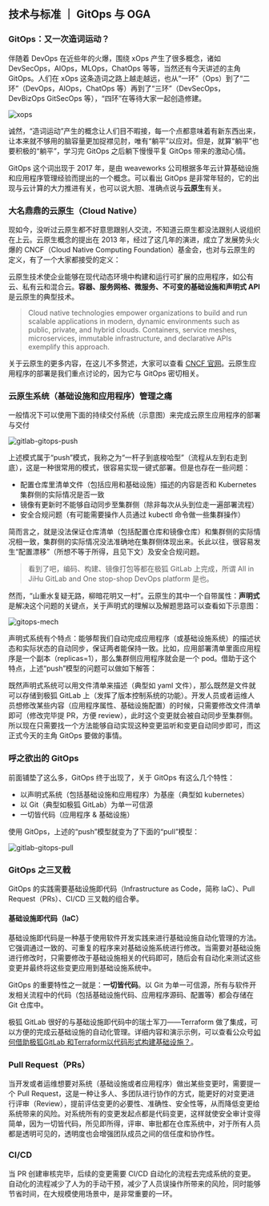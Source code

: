 ## 技术与标准 ｜ GitOps 与 OGA

### GitOps：又一次造词运动？

伴随着 DevOps 在近些年的火爆，围绕 xOps 产生了很多概念，诸如 DevSecOps，AIOps，MLOps，ChatOps 等等，当然还有今天讲述的主角 GitOps。人们在 xOps 这条造词之路上越走越远，也从“一环”（Ops）到了“二环”（DevOps，AIOps，ChatOps 等）再到了“三环”（DevSecOps，DevBizOps GitSecOps 等），“四环”在等待大家一起创造修建。

![xops](https://github.com/majinghe/DevOps/blob/main/images/gitops/xops.png)

诚然，“造词运动”产生的概念让人们目不暇接，每一个点都意味着有新东西出来，让本来就不够用的脑容量更加捉襟见肘，唯有“躺平”以应对。但是，就算“躺平”也要积极的“躺平”，学习完 GitOps 之后躺下慢慢平复 GitOps 带来的激动心情。

GitOps 这个词出现于 2017 年，是由 weaveworks 公司根据多年云计算基础设施和应用程序管理经验而提出的一个概念。可以看出 GitOps 是非常年轻的，它的出现与云计算的大力推进有关，也可以说大胆、准确点说与**云原生**有关。

### 大名鼎鼎的云原生（Cloud Native）

现如今，没听过云原生都不好意思跟别人交流，不知道云原生都没法跟别人说组织在上云。云原生概念的提出在 2013 年，经过了这几年的演进，成立了发展势头火爆的 CNCF（Cloud Native Computing Foundation）基金会，也对与云原生的定义，有了一个大家都接受的定义：

云原生技术使企业能够在现代动态环境中构建和运行可扩展的应用程序，如公有云、私有云和混合云。**容器、服务网格、微服务、不可变的基础设施和声明式 API** 是云原生的典型技术。

> Cloud native technologies empower organizations to build and run scalable applications in modern, dynamic environments such as public, private, and hybrid clouds. Containers, service meshes, microservices, immutable infrastructure, and declarative APIs exemplify this approach.

关于云原生的更多内容，在这儿不多赘述，大家可以查看 [CNCF 官网](https://www.cncf.io)。云原生应用程序的部署是我们重点讨论的，因为它与 GitOps 密切相关。

### 云原生系统（基础设施和应用程序）管理之痛

一般情况下可以使用下面的持续交付系统（示意图）来完成云原生应用程序的部署与交付

![gitlab-gitops-push](https://github.com/majinghe/DevOps/blob/main/images/gitops/gitlab-gitops-push.png)

上述模式属于“push”模式，我称之为“一杆子到底梭哈型”（流程从左到右走到底），这是一种很常用的模式，很容易实现一键式部署。但是也存在一些问题：

* 配置仓库里清单文件（包括应用和基础设施）描述的内容是否和 Kubernetes 集群侧的实际情况是否一致
* 镜像有更新时不能够自动同步至集群侧（除非每次从头到位走一遍部署流程）
* 安全合规问题（有可能需要操作人员通过 kubectl 命令做一些集群操作）

简而言之，就是没法保证仓库清单（包括配置仓库和镜像仓库）和集群侧的实际情况相一致，集群侧的实际情况没法准确地在集群侧体现出来。长此以往，很容易发生“配置漂移”（所想不等于所得，且见下文）及安全合规问题。

> 看到了吧，编码、构建、镜像打包等都在极狐 GitLab 上完成，所谓 All in JiHu GitLab and One stop-shop DevOps platform 是也。

然而，“山重水复疑无路，柳暗花明又一村”。云原生的其中一个自带属性：**声明式** 是解决这个问题的关键点，关于声明式的理解以及解题思路可以查看如下示意图：

![gitops-mech](https://github.com/majinghe/DevOps/blob/main/images/gitops/gitops-mech.png)

声明式系统有个特点：能够帮我们自动完成应用程序（或基础设施系统）的描述状态和实际状态的自动同步，保证两者能保持一致。比如，应用部署清单里面应用程序是一个副本（replicas=1），那么集群侧应用程序就会是一个 pod。借助于这个特点，上述“push”模型的问题可以做如下解答：

既然声明式系统可以用文件清单来描述（典型如 yaml 文件），那么既然是文件就可以存储到极狐 GitLab 上（发挥了版本控制系统的功能）。开发人员或者运维人员想修改某些内容（应用程序属性、基础设施配置）的时候，只需要修改文件清单即可（修改完毕提 PR，方便 review），此时这个变更就会被自动同步至集群侧。所以现在只需要找一个方法能够自动实现这种变更监听和变更自动同步即可，而这正式今天的主角 GitOps 要做的事情。

### 呼之欲出的 GitOps

前面铺垫了这么多，GitOps 终于出现了，关于 GitOps 有这么几个特性：

* 以声明式系统（包括基础设施和应用程序）为基座（典型如 kubernetes）
* 以 Git（典型如极狐 GitLab）为单一可信源
* 一切皆代码（应用程序 & 基础设施）

使用 GitOps，上述的“push”模型就变为了下面的“pull”模型：

![gitlab-gitops-pull](https://github.com/majinghe/DevOps/blob/main/images/gitops/gitlab-gitops-pull.png)

### GitOps 之三叉戟

GitOps 的实践需要基础设施即代码（Infrastructure as Code，简称 IaC）、Pull Request（PRs）、CI/CD 三叉戟的组合拳。

#### 基础设施即代码（IaC）

基础设施即代码是一种基于使用软件开发实践来进行基础设施自动化管理的方法。它强调通过一致的、可重复的程序来对基础设施系统进行修改。当需要对基础设施进行修改时，只需要修改于基础设施相关的代码即可，随后会有自动化来测试这些变更并最终将这些变更应用到基础设施系统中。

GitOps 的重要特性之一就是：**一切皆代码**。以 Git 为单一可信源，所有与软件开发相关流程中的代码（包括基础设施代码、应用程序源码、配置等）都会存储在 Git 仓库中。

极狐 GitLab 很好的与基础设施即代码中的瑞士军刀——Terraform 做了集成，可以方便的完成云基础设施的自动化管理。详细内容和演示示例，可以查看公众号[如何借助极狐GitLab 和Terraform以代码形式构建基础设施？](https://mp.weixin.qq.com/s?__biz=Mzg5OTU3NTgyOA==&mid=2247486125&idx=2&sn=f249d96a08ba32f34f4663b3b1d9407b&chksm=c05073d6f727fac06e65349d80e73b2370c70f157cd81d19fd4f98374d1d5010dd7fa5e9fc09&mpshare=1&scene=1&srcid=0716BqeAIbnTUagNw97gp2my&sharer_sharetime=1626400478390&sharer_shareid=69a671b032908bc53da173d06860fd16&exportkey=AYaaLtwEtx9utJDAYuhe5D4%3D&pass_ticket=%2FzxWDvZPZDMJeMGsfqc4XNbLSShfgZr5OQ0iVACuyoOW4k46rKmz535cknw9gWrM&wx_header=0#rd)。

### Pull Request（PRs）

当开发或者运维想要对系统（基础设施或者应用程序）做出某些变更时，需要提一个 Pull Request，这是一种让多人、多团队进行协作的方式，能更好的对变更进行评审（Review），提前评估变更的必要性、准确性、安全性等，从而降低变更给系统带来的风险。对系统所有的变更发起点都是代码变更，这样就使安全审计变得简单，因为一切皆代码，所见即所得，评审、审批都在仓库系统中，对于所有人员都是透明可见的，透明度也会增强团队成员之间的信任度和协作性。

### CI/CD

当 PR 创建审核完毕，后续的变更需要 CI/CD 自动化的流程去完成系统的变更。自动化的流程减少了人为的手动干预，减少了人员误操作所带来的风险，同时能够节省时间，在大规模使用场景中，是非常重要的一环。


